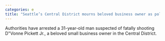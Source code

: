 ```yaml
---
categories: e
title: "Seattle’s Central District mourns beloved business owner as police arrest suspected shooter"
---
```

Authorities have arrested a 31-year-old man suspected of fatally shooting D"Vonne Pickett Jr., a beloved small business owner in the Central District.